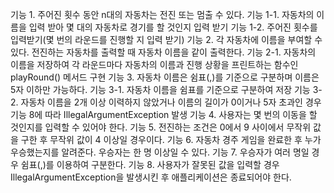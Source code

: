 기능 1. 주어진 횟수 동안 n대의 자동차는 전진 또는 멈출 수 있다.
       기능 1-1. 자동차의 이름을 입력 받아 몇 대의 자동차로 경기를 할 것인지 입력 받기
       기능 1-2. 주어진 횟수를 입력받기(몇 번의 라운드를 진행할 지 입력 받기)
기능 2. 각 자동차에 이름을 부여할 수 있다. 전진하는 자동차를 출력할 때 자동차 이름을 같이 출력한다.
       기능 2-1. 자동차의 이름을 저장하여 각 라운드마다 자동차의 이름과 진행 상황을 프린트하는 함수인 playRound() 메서드 구현
기능 3. 자동차 이름은 쉼표(,)를 기준으로 구분하며 이름은 5자 이하만 가능하다.
       기능 3-1. 자동차 이름을 쉼표를 기준으로 구분하여 저장
       기능 3-2. 자동차 이름을 2개 이상 이력하지 않았거나 이름의 길이가 0이거나 5자 초과인 경우 기능 8에 따라 IllegalArgumentException 발생
기능 4. 사용자는 몇 번의 이동을 할 것인지를 입력할 수 있어야 한다.
기능 5. 전진하는 조건은 0에서 9 사이에서 무작위 값을 구한 후 무작위 값이 4 이상일 경우이다.
기능 6. 자동차 경주 게임을 완료한 후 누가 우승했는지를 알려준다. 우승자는 한 명 이상일 수 있다.
기능 7. 우승자가 여러 명일 경우 쉼표(,)를 이용하여 구분한다.
기능 8. 사용자가 잘못된 값을 입력할 경우 IllegalArgumentException을 발생시킨 후 애플리케이션은 종료되어야 한다.